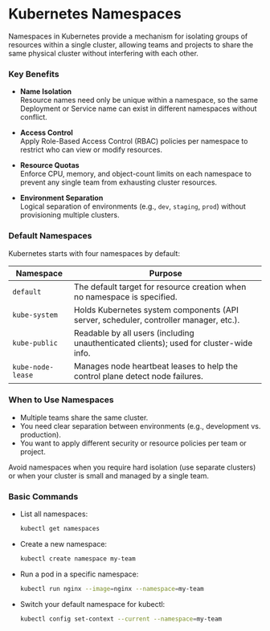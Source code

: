 # Kubernetes Namespaces

Namespaces in Kubernetes provide a mechanism for isolating groups of resources within a single cluster, allowing teams and projects to share the same physical cluster without interfering with each other.

### Key Benefits

- **Name Isolation**  
  Resource names need only be unique within a namespace, so the same Deployment or Service name can exist in different namespaces without conflict.  

- **Access Control**  
  Apply Role-Based Access Control (RBAC) policies per namespace to restrict who can view or modify resources.  

- **Resource Quotas**  
  Enforce CPU, memory, and object-count limits on each namespace to prevent any single team from exhausting cluster resources.  

- **Environment Separation**  
  Logical separation of environments (e.g., `dev`, `staging`, `prod`) without provisioning multiple clusters.

### Default Namespaces

Kubernetes starts with four namespaces by default:

| Namespace       | Purpose                                                                                      |
|-----------------|----------------------------------------------------------------------------------------------|
| `default`       | The default target for resource creation when no namespace is specified.                     |
| `kube-system`   | Holds Kubernetes system components (API server, scheduler, controller manager, etc.).        |
| `kube-public`   | Readable by all users (including unauthenticated clients); used for cluster-wide info.       |
| `kube-node-lease` | Manages node heartbeat leases to help the control plane detect node failures.             |

### When to Use Namespaces

- Multiple teams share the same cluster.  
- You need clear separation between environments (e.g., development vs. production).  
- You want to apply different security or resource policies per team or project.  

Avoid namespaces when you require hard isolation (use separate clusters) or when your cluster is small and managed by a single team.

### Basic Commands

- List all namespaces:  
  ```bash
  kubectl get namespaces
  ```
- Create a new namespace:  
  ```bash
  kubectl create namespace my-team
  ```
- Run a pod in a specific namespace:  
  ```bash
  kubectl run nginx --image=nginx --namespace=my-team
  ```
- Switch your default namespace for kubectl:  
  ```bash
  kubectl config set-context --current --namespace=my-team
  ```
